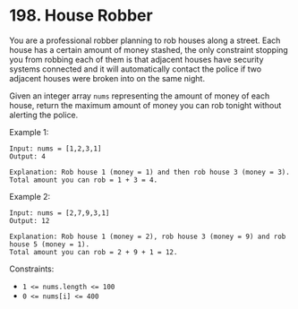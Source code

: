 # 198. House Robber

You are a professional robber planning to rob houses along a street. Each house has a certain amount of money stashed, the only constraint stopping you from robbing each of them is that adjacent houses have security systems connected and it will automatically contact the police if two adjacent houses were broken into on the same night.

Given an integer array `nums` representing the amount of money of each house, return the maximum amount of money you can rob tonight without alerting the police.

Example 1:

    Input: nums = [1,2,3,1]
    Output: 4

    Explanation: Rob house 1 (money = 1) and then rob house 3 (money = 3).
    Total amount you can rob = 1 + 3 = 4.

Example 2:

    Input: nums = [2,7,9,3,1]
    Output: 12
    
    Explanation: Rob house 1 (money = 2), rob house 3 (money = 9) and rob house 5 (money = 1).
    Total amount you can rob = 2 + 9 + 1 = 12.

Constraints:

- `1 <= nums.length <= 100`
- `0 <= nums[i] <= 400`